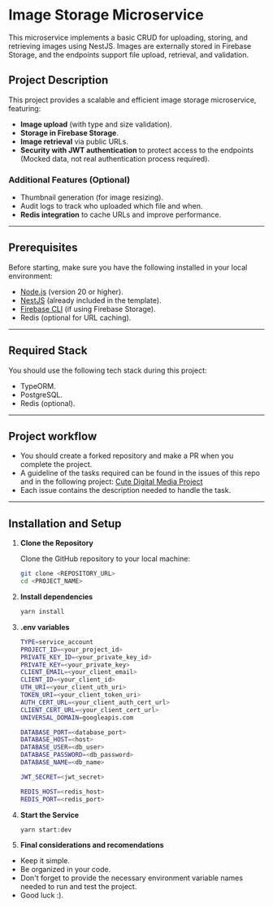 # Image Storage Microservice

This microservice implements a basic CRUD for uploading, storing, and retrieving images using NestJS. Images are externally stored in Firebase Storage, and the endpoints support file upload, retrieval, and validation.

## Project Description

This project provides a scalable and efficient image storage microservice, featuring:

- **Image upload** (with type and size validation).
- **Storage in Firebase Storage**.
- **Image retrieval** via public URLs.
- **Security with JWT authentication** to protect access to the endpoints (Mocked data, not real authentication process required).


### Additional Features (Optional)

- Thumbnail generation (for image resizing).
- Audit logs to track who uploaded which file and when.
- **Redis integration** to cache URLs and improve performance.

---

## Prerequisites

Before starting, make sure you have the following installed in your local environment:

- [Node.js](https://nodejs.org/) (version 20 or higher).
- [NestJS](https://nestjs.com/) (already included in the template).
- [Firebase CLI](https://firebase.google.com/docs/cli) (if using Firebase Storage).
- Redis (optional for URL caching).

---

## Required Stack

You should use the following tech stack during this project:

- TypeORM.
- PostgreSQL.
- Redis (optional).
  
---

## Project workflow

- You should create a forked repository and make a PR when you complete the project.
- A guideline of the tasks required can be found in the issues of this repo and in the following project:
  [Cute Digital Media Project](https://github.com/orgs/Cute-Digital-Media/projects/4/views/1)
- Each issue contains the description needed to handle the task.

---

## Installation and Setup

1. **Clone the Repository**

   Clone the GitHub repository to your local machine:

   ```bash
   git clone <REPOSITORY_URL>
   cd <PROJECT_NAME>
   
2. **Install dependencies**
   ```bash
   yarn install
   
3. **.env variables**
   ```bash
   TYPE=service_account
   PROJECT_ID=<your_project_id>
   PRIVATE_KEY_ID=<your_private_key_id>
   PRIVATE_KEY=<your_private_key>
   CLIENT_EMAIL=<your_client_email>
   CLIENT_ID=<your_client_id>
   UTH_URI=<your_client_uth_uri>
   TOKEN_URI=<your_client_token_uri>
   AUTH_CERT_URL=<your_client_auth_cert_url>
   CLIENT_CERT_URL=<your_client_cert_url>
   UNIVERSAL_DOMAIN=googleapis.com

   DATABASE_PORT=<database_port>
   DATABASE_HOST=<host>
   DATABASE_USER=<db_user>
   DATABASE_PASSWORD=<db_password>
   DATABASE_NAME=<db_name>

   JWT_SECRET=<jwt_secret>

   REDIS_HOST=<redis_host>
   REDIS_PORT=<redis_port>

4. **Start the Service**
    ```bash
    yarn start:dev
    
6. **Final considerations and recomendations**
- Keep it simple.
- Be organized in your code.
- Don't forget to provide the necessary environment variable names needed to run and test the project.
- Good luck :).

   
